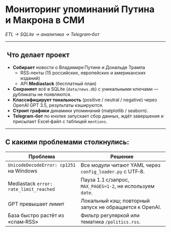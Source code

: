 # Мониторинг упоминаний Путина и Макрона в СМИ  
_ETL → SQLite → аналитика → Telegram‑бот_

---

##  Что делает проект
* **Собирает** новости о Владимире Путине и Дональде Трампа  
  * RSS‑ленты (15 российских, европейских и американских изданий)  
  * API **Mediastack** (бесплатный план)
* **Сохраняет** всё в SQLite (`data/news.db`) с уникальными ключами — дубликаты не появляются.
* **Классифицирует тональность** (positive / neutral / negative) через OpenAI GPT 3.5, результаты кэшируются.
* **Строит графики** динамики упоминаний (matplotlib / seaborn).
* **Telegram‑бот** по кнопке запускает сбор данных, ждёт завершения и присылает Excel‑файл с таблицей `mentions`.

---
##  С какими проблемами столкнулись:

| Проблема                                | Решение                                                    |
| --------------------------------------- | ---------------------------------------------------------- |
| `UnicodeDecodeError: cp1251` на Windows | Все модули читают YAML через `config_loader.py` с UTF‑8.   |
| Mediastack `error: rate_limit_reached`  | Пауза 1.1 с/запрос, `MAX_PAGES=1‑2`, не используем `date`. |
| GPT превышает лимит                     | Локальный кэш; повторный запуск не обращается к OpenAI.    |
| База быстро растёт из «спам‑RSS»        | Фильтр регуляркой или тематика `/politics.rss`.            |
